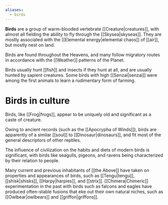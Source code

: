 ```yaml
---
aliases:
  - birds
---
```


**Birds** are a group of warm-blooded vertebrate [[Creature|creatures]], with almost all fielding the ability to fly through the [[Skysea|skyseas]]. They are mostly associated with the [[Elemental energy|elemental chaos]] of [[air]], but mostly nest on land.

Birds are found throughout the Heavens, and many follow migratory routes in accordance with the [[Weather]] patterns of the Planet.

Birds usually hunt [[fish]] and insects if they hunt at all, and are usually hunted by sapient creatures. Some birds with high [[Senzai|senzai]] were among the first animals to learn a rudimentary form of farming.

# Birds in culture
Birds, like [[Frog|frogs]], appear to be uniquely old and significant as a caste of creature. 

Owing to ancient records (such as the [[Apocrypha of Winds]]), birds are apparently of a similar [[soul]] to [[Dinosaur|dinosaurs]], and fit most of the general descriptors of other reptiles.

The influence of civilization on the habits and diets of modern birds is significant, with birds like seagulls, pigeons, and ravens being characterized by their relation to people. 

Many current and previous inhabitants of [[the Above]] have taken on properties and appearances of birds, such as [[Tengu|tengu]], [[shisk|shisks]], [[Harpy|harpies]], and [[strix]]. [[Chimera|Chimeric]] experimentation in the past with birds such as falcons and eagles have produced often-stable fusions that eke out their own natural niches, such as [[Owlbear|owlbears]] and [[griffon|griffons]]. 

